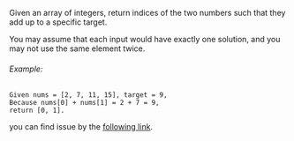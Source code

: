 ﻿Given an array of integers, return indices of the two numbers such that they add up to a specific target.

You may assume that each input would have exactly one solution, and you may not use the same element twice.

###### Example:

```
Given nums = [2, 7, 11, 15], target = 9,
Because nums[0] + nums[1] = 2 + 7 = 9,
return [0, 1].
```
you can find issue by the [following link](https://leetcode.com/problems/two-sum/description/).